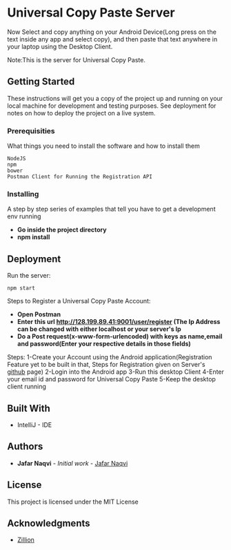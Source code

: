 # Universal Copy Paste Server

Now Select and copy anything on your Android Device(Long press on the text inside any app and select copy), and then paste
that text anywhere in your laptop using the Desktop Client.

Note:This is the server  for Universal Copy Paste.

## Getting Started

These instructions will get you a copy of the project up and running on your local machine for development and testing purposes. See deployment for notes on how to deploy the project on a live system.

### Prerequisities

What things you need to install the software and how to install them

```
NodeJS
npm
bower
Postman Client for Running the Registration API
```

### Installing

A step by step series of examples that tell you have to get a development env running


* **Go inside the project directory**
* **npm install**
## Deployment

Run the server:


```
npm start
```

Steps to Register a Universal Copy Paste Account:
* **Open Postman**
* **Enter this url http://128.199.89.41:9001/user/register (The Ip Address can be changed with either localhost or your server's Ip**
* **Do a Post request(x-www-form-urlencoded) with keys as name,email and password(Enter your respective details in those fields)**

Steps:
1-Create your Account using the Android application(Registration Feature yet to be built in that, Steps for Registration given on
Server's [github]() page)
2-Login into the Android app
3-Run this desktop Client
4-Enter your email id and password for Universal Copy Paste
5-Keep the desktop client running



## Built With

* IntelliJ - IDE


## Authors

* **Jafar Naqvi** - *Initial work* - [Jafar Naqvi](https://github.com/naqvijafar91)


## License

This project is licensed under the MIT License

## Acknowledgments

* [Zillion](http://zillion.io)
